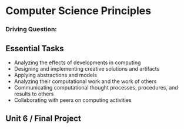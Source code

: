 # Computer Science Principles

### Driving Question:

## Essential Tasks

* Analyzing the effects of developments in computing
* Designing and implementing creative solutions and artifacts
* Applying abstractions and models
* Analyzing their computational work and the work of others
* Communicating computational thought processes, procedures, and results to others
* Collaborating with peers on computing activities

## Unit 6 / Final Project
